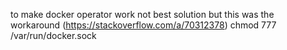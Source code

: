to make docker operator work not best solution but this was the workaround (https://stackoverflow.com/a/70312378)
chmod 777 /var/run/docker.sock
